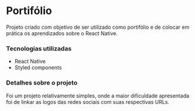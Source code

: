 # Portifólio

Projeto criado com objetivo de ser utilizado como portifólio e de colocar em prática os aprendizados sobre o React Native.

### Tecnologias utilizadas

- React Native
- Styled components

### Detalhes sobre o projeto

Foi um projeto relativamente simples, onde a maior dificuldade apresentada foi de linkar as logos das redes sociais com suas respectivas URLs. 

